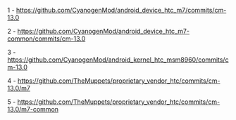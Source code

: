 1 - https://github.com/CyanogenMod/android_device_htc_m7/commits/cm-13.0

2 - https://github.com/CyanogenMod/android_device_htc_m7-common/commits/cm-13.0

3 - https://github.com/CyanogenMod/android_kernel_htc_msm8960/commits/cm-13.0

4 - https://github.com/TheMuppets/proprietary_vendor_htc/commits/cm-13.0/m7

5 - https://github.com/TheMuppets/proprietary_vendor_htc/commits/cm-13.0/m7-common
